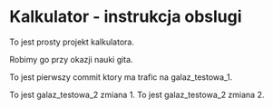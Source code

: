 # Kalkulator - instrukcja obslugi

To jest prosty projekt kalkulatora.

Robimy go przy okazji nauki gita.

To jest pierwszy commit ktory ma trafic na galaz_testowa_1.

To jest galaz_testowa_2 zmiana 1.
To jest galaz_testowa_2 zmiana 2.